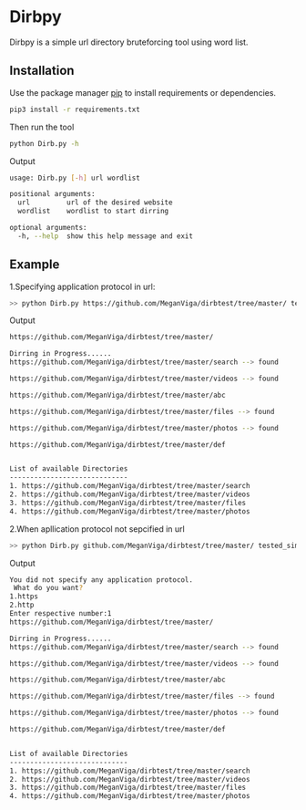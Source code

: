 # Dirbpy

Dirbpy is a simple url directory bruteforcing tool using word list.

## Installation

Use the package manager [pip](https://pip.pypa.io/en/stable/) to install requirements or dependencies.

```bash
pip3 install -r requirements.txt
```
Then run the tool
```bash
python Dirb.py -h
```
Output
```bash
usage: Dirb.py [-h] url wordlist

positional arguments:
  url         url of the desired website
  wordlist    wordlist to start dirring

optional arguments:
  -h, --help  show this help message and exit
```

## Example
1.Specifying application protocol in url:
```bash
>> python Dirb.py https://github.com/MeganViga/dirbtest/tree/master/ tested_simple_wl.txt
```
Output
```bash
https://github.com/MeganViga/dirbtest/tree/master/

Dirring in Progress......
https://github.com/MeganViga/dirbtest/tree/master/search --> found

https://github.com/MeganViga/dirbtest/tree/master/videos --> found

https://github.com/MeganViga/dirbtest/tree/master/abc

https://github.com/MeganViga/dirbtest/tree/master/files --> found

https://github.com/MeganViga/dirbtest/tree/master/photos --> found

https://github.com/MeganViga/dirbtest/tree/master/def


List of available Directories
-----------------------------
1. https://github.com/MeganViga/dirbtest/tree/master/search
2. https://github.com/MeganViga/dirbtest/tree/master/videos
3. https://github.com/MeganViga/dirbtest/tree/master/files
4. https://github.com/MeganViga/dirbtest/tree/master/photos
```
2.When apllication protocol not sepcified in url
```bash
>> python Dirb.py github.com/MeganViga/dirbtest/tree/master/ tested_simple_wl.txt
```
Output
```bash
You did not specify any application protocol.
 What do you want?
1.https
2.http
Enter respective number:1
https://github.com/MeganViga/dirbtest/tree/master/

Dirring in Progress......
https://github.com/MeganViga/dirbtest/tree/master/search --> found

https://github.com/MeganViga/dirbtest/tree/master/videos --> found

https://github.com/MeganViga/dirbtest/tree/master/abc

https://github.com/MeganViga/dirbtest/tree/master/files --> found

https://github.com/MeganViga/dirbtest/tree/master/photos --> found

https://github.com/MeganViga/dirbtest/tree/master/def


List of available Directories
-----------------------------
1. https://github.com/MeganViga/dirbtest/tree/master/search
2. https://github.com/MeganViga/dirbtest/tree/master/videos
3. https://github.com/MeganViga/dirbtest/tree/master/files
4. https://github.com/MeganViga/dirbtest/tree/master/photos
```
